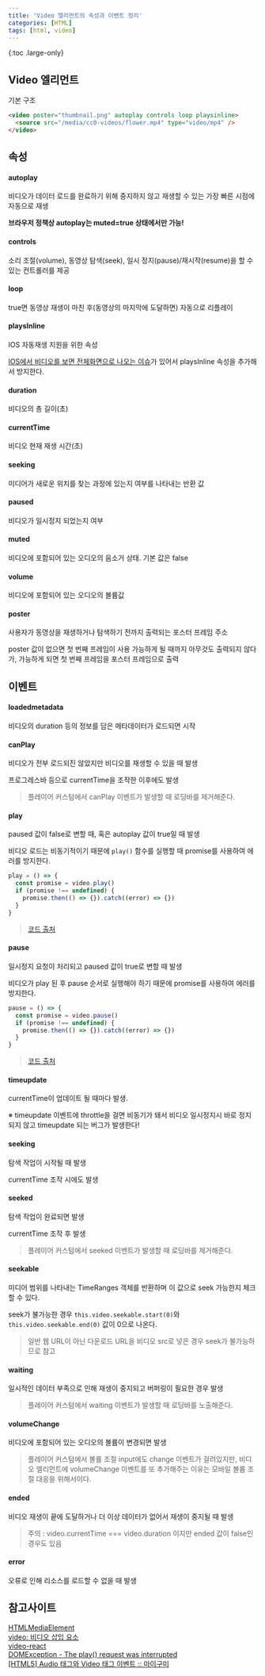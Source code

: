 ```yaml
---
title: 'Video 엘리먼트의 속성과 이벤트 정리'
categories: [HTML]
tags: [html, video]
---
```


{:toc .large-only}

## Video 엘리먼트

기본 구조

```html
<video poster="thumbnail.png" autoplay controls loop playsinline>
  <source src="/media/cc0-videos/flower.mp4" type="video/mp4" />
</video>
```

## 속성

#### autoplay

비디오가 데이터 로드를 완료하기 위해 중지하지 않고 재생할 수 있는 가장 빠른 시점에 자동으로 재생

**브라우저 정책상 autoplay는 muted=true 상태에서만 가능!**

#### controls

소리 조절(volume), 동영상 탐색(seek), 일시 정지(pause)/재시작(resume)을 할 수 있는 컨트롤러를 제공

#### loop

true면 동영상 재생이 마친 후(동영상의 마지막에 도달하면) 자동으로 리플레이

#### playsInline

IOS 자동재생 지원을 위한 속성

[IOS에서 비디오를 보면 전체화면으로 나오는 이슈](https://ossam5.tistory.com/155)가 있어서 playsInline 속성을 추가해서 방지한다.

#### duration

비디오의 총 길이(초)

#### currentTime

비디오 현재 재생 시간(초)

#### seeking

미디어가 새로운 위치를 찾는 과정에 있는지 여부를 나타내는 반환 값

#### paused

비디오가 일시정지 되었는지 여부

#### muted

비디오에 포함되어 있는 오디오의 음소거 상태. 기본 값은 false

#### volume

비디오에 포함되어 있는 오디오의 볼륨값

#### poster

사용자가 동영상을 재생하거나 탐색하기 전까지 출력되는 포스터 프레임 주소

poster 값이 없으면 첫 번째 프레임이 사용 가능하게 될 때까지 아무것도 출력되지 않다가, 가능하게 되면 첫 번째 프레임을 포스터 프레임으로 출력

## 이벤트

#### loadedmetadata

비디오의 duration 등의 정보를 담은 메타데이터가 로드되면 시작

#### canPlay

비디오가 전부 로드되진 않았지만 비디오를 재생할 수 있을 때 발생

프로그레스바 등으로 currentTime을 조작한 이후에도 발생

> 플레이어 커스텀에서 canPlay 이벤트가 발생할 때 로딩바를 제거해준다.

#### play

paused 값이 false로 변할 때, 혹은 autoplay 값이 true일 때 발생

비디오 로드는 비동기적이기 때문에 `play()` 함수를 실행할 때 promise를 사용하여 에러를 방지한다.

```js
play = () => {
  const promise = video.play()
  if (promise !== undefined) {
    promise.then(() => {}).catch((error) => {})
  }
}
```

> [코드 출처](https://github1s.com/video-react/video-react/blob/HEAD/src/components/Video.js)

#### pause

일시정지 요청이 처리되고 paused 값이 true로 변할 때 발생

비디오가 play 된 후 pause 순서로 실행해야 하기 때문에 promise를 사용하여 에러를 방지한다.

```js
pause = () => {
  const promise = video.pause()
  if (promise !== undefined) {
    promise.then(() => {}).catch((error) => {})
  }
}
```

> [코드 출처](https://github1s.com/video-react/video-react/blob/HEAD/src/components/Video.js)

#### timeupdate

currentTime이 업데이트 될 때마다 발생.

※ timeupdate 이벤트에 throttle을 걸면 비동기가 돼서 비디오 일시정지시 바로 정지되지 않고 timeupdate 되는 버그가 발생한다!

#### seeking

탐색 작업이 시작될 때 발생

currentTime 조작 시에도 발생

#### seeked

탐색 작업이 완료되면 발생

currentTime 조작 후 발생

> 플레이어 커스텀에서 seeked 이벤트가 발생할 때 로딩바를 제거해준다.

#### seekable

미디어 범위를 나타내는 TimeRanges 객체를 반환하며 이 값으로 seek 가능한지 체크할 수 있다.

seek가 불가능한 경우 `this.video.seekable.start(0)`와 `this.video.seekable.end(0)` 값이 0으로 나온다.

> 일반 웹 URL이 아닌 다운로드 URL을 비디오 src로 넣은 경우 seek가 불가능하므로 참고

#### waiting

일시적인 데이터 부족으로 인해 재생이 중지되고 버퍼링이 필요한 경우 발생

> 플레이어 커스텀에서 waiting 이벤트가 발생할 때 로딩바를 노출해준다.

#### volumeChange

비디오에 포함되어 있는 오디오의 볼륨이 변경되면 발생

> 플레이어 커스텀에서 볼륨 조절 input에도 change 이벤트가 걸려있지만, 비디오 엘리먼트에 volumeChange 이벤트를 또 추가해주는 이유는 모바일 볼륨 조절 대응을 위해서이다.

#### ended

비디오 재생이 끝에 도달하거나 더 이상 데이터가 없어서 재생이 중지될 때 발생

> 주의 : video.currentTime === video.duration 이지만 ended 값이 false인 경우도 있음

#### error

오류로 인해 리소스를 로드할 수 없을 때 발생

## 참고사이트

[HTMLMediaElement](https://developer.mozilla.org/en-US/docs/Web/API/HTMLMediaElement)<br/>
[video: 비디오 삽입 요소](https://developer.mozilla.org/ko/docs/Web/HTML/Element/Video)<br/>
[video-react](https://github1s.com/video-react/video-react/blob/HEAD/src/components/Video.js)<br/>
[DOMException - The play() request was interrupted](https://developer.chrome.com/blog/play-request-was-interrupted/)<br/>
[[HTML5] Audio 태그와 Video 태그 이벤트 :: 마이구미](https://mygumi.tistory.com/356)

